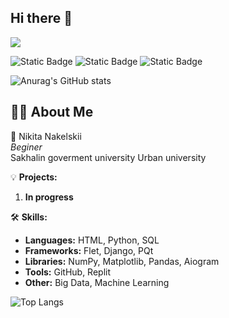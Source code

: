 ## Hi there 👋

<img src='https://static.tildacdn.com/tild3563-6430-4334-b537-376465356633/blog-post-01-1.gif'>

![Static Badge](https://img.shields.io/badge/Python%20-%20navy?style=plastic&logo=Python&logoColor=whitesmoke)
![Static Badge](https://img.shields.io/badge/HTML5%20-%20darkcyan?style=plastic&logo=html5&logoColor=whitesmoke)
![Static Badge](https://img.shields.io/badge/SQL%20-%20indigo?style=plastic&logo=sqlite&logoColor=whitesmoke)

![Anurag's GitHub stats](https://github-readme-stats.vercel.app/api?username=Hazar-sakh&show_icons=true&theme=synthwave)

## 🙋‍♂️ About Me

🚀 Nikita Nakelskii  
*Beginer*  
Sakhalin goverment university
Urban university  

💡 **Projects:**
1. **In progress** 

🛠️ **Skills:**
- **Languages:** HTML, Python, SQL
- **Frameworks:** Flet, Django, PQt
- **Libraries:** NumPy, Matplotlib, Pandas, Aiogram
- **Tools:** GitHub, Replit
- **Other:** Big Data, Machine Learning

![Top Langs](https://github-readme-stats.vercel.app/api/top-langs/?username=Hazar-sakh&layout=compact)

